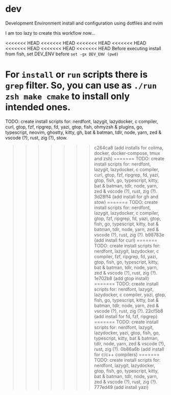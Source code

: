# dev

Development Environment install and configuration using dotfiles and nvim

I am too lazy to create this workflow now...

<<<<<<< HEAD
<<<<<<< HEAD
<<<<<<< HEAD
<<<<<<< HEAD
<<<<<<< HEAD
<<<<<<< HEAD
<<<<<<< HEAD
Before executing install from fish, set DEV_ENV before `set -gx DEV_ENV (pwd)`

For `install` or `run` scripts there is `grep` **filter**. So, you can use as `./run zsh make cmake` to install only intended ones.
=======
TODO: create install scripts for: nerdfont, lazygit, lazydocker, c compiler, curl, gtop, fzf, ripgrep, fd, yazi, gtop, fish, ohmyzsh & plugins, go, typescript, neovim, ghostty, kitty, gh, bat & batman, tdlr, node, yarn, zed & vscode (?), rust, zig (?), stow.
>>>>>>> c264ca8 (add installs for colima, docker, docker-compose, tmux and zsh)
=======
TODO: create install scripts for: nerdfont, lazygit, lazydocker, c compiler, curl, gtop, fzf, ripgrep, fd, yazi, gtop, fish, go, typescript, kitty, bat & batman, tdlr, node, yarn, zed & vscode (?), rust, zig (?).
>>>>>>> 3d28ff4 (add install for gh and stow)
=======
TODO: create install scripts for: nerdfont, lazygit, lazydocker, c compiler, gtop, fzf, ripgrep, fd, yazi, gtop, fish, go, typescript, kitty, bat & batman, tdlr, node, yarn, zed & vscode (?), rust, zig (?).
>>>>>>> b98783e (add install for curl)
=======
TODO: create install scripts for: nerdfont, lazygit, lazydocker, c compiler, fzf, ripgrep, fd, yazi, gtop, fish, go, typescript, kitty, bat & batman, tdlr, node, yarn, zed & vscode (?), rust, zig (?).
>>>>>>> 1e702b8 (add gtop install)
=======
TODO: create install scripts for: nerdfont, lazygit, lazydocker, c compiler, yazi, gtop, fish, go, typescript, kitty, bat & batman, tdlr, node, yarn, zed & vscode (?), rust, zig (?).
>>>>>>> 22cf5b8 (add install for fd, fzf, ripgrep)
=======
TODO: create install scripts for: nerdfont, lazygit, lazydocker, yazi, gtop, fish, go, typescript, kitty, bat & batman, tdlr, node, yarn, zed & vscode (?), rust, zig (?).
>>>>>>> 0b86a6b (add install for c/c++ compilers)
=======
TODO: create install scripts for: nerdfont, lazygit, lazydocker, gtop, fish, go, typescript, kitty, bat & batman, tdlr, node, yarn, zed & vscode (?), rust, zig (?).
>>>>>>> 777ed49 (add install yazi)
